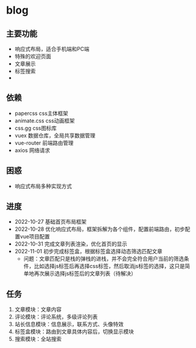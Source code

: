 # blog

## 主要功能
- 响应式布局，适合手机端和PC端
- 特殊的欢迎页面
- 文章展示
- 标签搜索
- 

## 依赖
- papercss css主体框架
- animate.css css动画框架
- css.gg css图标库
- vuex 数据仓库，全局共享数据管理
- vue-router 前端路由管理
- axios 网络请求

## 困惑
- 响应式布局多种实现方式

## 进度
- 2022-10-27 基础首页布局框架
- 2022-10-28 优化响应式布局，框架拆解为各个组件，配置前端路由，初步配置vue项目配置
- 2022-10-31 完成文章列表渲染，优化首页的显示
- 2022-11-01 初步完成标签盒，根据标签盒选择动态筛选匹配文章
    - 问题：文章匹配只是栈的弹栈的进栈，并不会完全符合用户当前的筛选条件，比如选择js标签后再选择css标签，然后取消js标签的选择，这只是简单地再次展示选择js标签后的文章列表（待解决）

## 任务
1. 文章模块：文章内容
2. 评论模块：评论系统，多级评论列表
3. 站长信息模块：信息展示，联系方式、头像特效
4. 标签盒模块：路由到文章具体内容后，切换显示模块
5. 搜索模块：全站搜索
